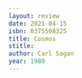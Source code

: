 ```yaml
---
layout: review
date: 2021-04-15
isbn: 0375508325
title: Cosmos
stitle: 
author: Carl Sagan
year: 1980
---
```

